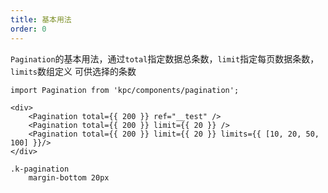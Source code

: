 ```yaml
---
title: 基本用法
order: 0
---
```


`Pagination`的基本用法，通过`total`指定数据总条数，`limit`指定每页数据条数，`limits`数组定义
可供选择的条数

```vdt
import Pagination from 'kpc/components/pagination';

<div>
    <Pagination total={{ 200 }} ref="__test" />
    <Pagination total={{ 200 }} limit={{ 20 }} />
    <Pagination total={{ 200 }} limit={{ 20 }} limits={{ [10, 20, 50, 100] }}/>
</div>
```

```styl
.k-pagination
    margin-bottom 20px 
```
